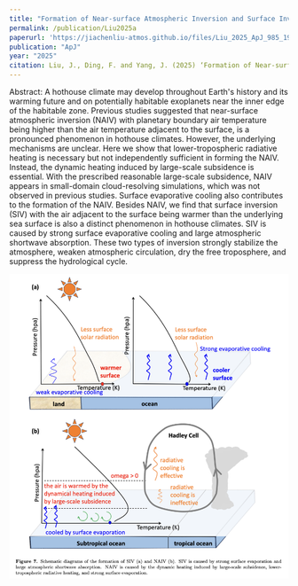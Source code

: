 ```yaml
---
title: "Formation of Near-surface Atmospheric Inversion and Surface Inversion in Hothouse Climates"
permalink: /publication/Liu2025a
paperurl: 'https://jiachenliu-atmos.github.io/files/Liu_2025_ApJ_985_193.pdf'
publication: "ApJ"
year: "2025"
citation: Liu, J., Ding, F. and Yang, J. (2025) ‘Formation of Near-surface Atmospheric Inversion and Surface Inversion in Hothouse Climates’, The Astrophysical Journal, 985(2), p. 193. 
---
```


Abstract: A hothouse climate may develop throughout Earth's history and its warming future and on potentially habitable exoplanets near the inner edge of the habitable zone. Previous studies suggested that near-surface atmospheric inversion (NAIV) with planetary boundary air temperature being higher than the air temperature adjacent to the surface, is a pronounced phenomenon in hothouse climates. However, the underlying mechanisms are unclear. Here we show that lower-tropospheric radiative heating is necessary but not independently sufficient in forming the NAIV. Instead, the dynamic heating induced by large-scale subsidence is essential. With the prescribed reasonable large-scale subsidence, NAIV appears in small-domain cloud-resolving simulations, which was not observed in previous studies. Surface evaporative cooling also contributes to the formation of the NAIV. Besides NAIV, we find that surface inversion (SIV) with the air adjacent to the surface being warmer than the underlying sea surface is also a distinct phenomenon in hothouse climates. SIV is caused by strong surface evaporative cooling and large atmospheric shortwave absorption. These two types of inversion strongly stabilize the atmosphere, weaken atmospheric circulation, dry the free troposphere, and suppress the hydrological cycle.

![Schematic.jpg](/images/Schematic.jpg)





